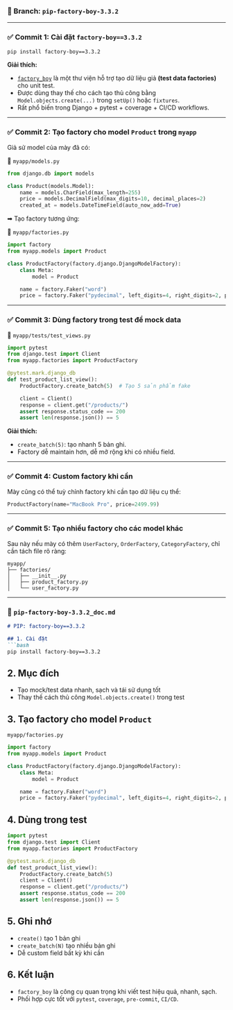 ### 📂 Branch: `pip-factory-boy-3.3.2`

---

### ✅ **Commit 1: Cài đặt `factory-boy==3.3.2`**
```bash
pip install factory-boy==3.3.2
```

**Giải thích:**
- [`factory_boy`](https://factoryboy.readthedocs.io/) là một thư viện hỗ trợ tạo dữ liệu giả **(test data factories)** cho unit test.
- Được dùng thay thế cho cách tạo thủ công bằng `Model.objects.create(...)` trong `setUp()` hoặc `fixtures`.
- Rất phổ biến trong Django + pytest + coverage + CI/CD workflows.

---

### ✅ **Commit 2: Tạo factory cho model `Product` trong `myapp`**

Giả sử model của mày đã có:

📁 `myapp/models.py`
```python
from django.db import models

class Product(models.Model):
    name = models.CharField(max_length=255)
    price = models.DecimalField(max_digits=10, decimal_places=2)
    created_at = models.DateTimeField(auto_now_add=True)
```

➡ Tạo factory tương ứng:

📁 `myapp/factories.py`
```python
import factory
from myapp.models import Product

class ProductFactory(factory.django.DjangoModelFactory):
    class Meta:
        model = Product

    name = factory.Faker("word")
    price = factory.Faker("pydecimal", left_digits=4, right_digits=2, positive=True)
```

---

### ✅ **Commit 3: Dùng factory trong test để mock data**

📁 `myapp/tests/test_views.py`
```python
import pytest
from django.test import Client
from myapp.factories import ProductFactory

@pytest.mark.django_db
def test_product_list_view():
    ProductFactory.create_batch(5)  # Tạo 5 sản phẩm fake

    client = Client()
    response = client.get("/products/")
    assert response.status_code == 200
    assert len(response.json()) == 5
```

**Giải thích:**
- `create_batch(5)`: tạo nhanh 5 bản ghi.
- Factory dễ maintain hơn, dễ mở rộng khi có nhiều field.

---

### ✅ **Commit 4: Custom factory khi cần**
Mày cũng có thể tuỳ chỉnh factory khi cần tạo dữ liệu cụ thể:
```python
ProductFactory(name="MacBook Pro", price=2499.99)
```

---

### ✅ **Commit 5: Tạo nhiều factory cho các model khác**
Sau này nếu mày có thêm `UserFactory`, `OrderFactory`, `CategoryFactory`, chỉ cần tách file rõ ràng:
```
myapp/
├── factories/
│   ├── __init__.py
│   ├── product_factory.py
│   └── user_factory.py
```

---

### 📄 `pip-factory-boy-3.3.2_doc.md`

```markdown
# PIP: factory-boy==3.3.2

## 1. Cài đặt
```bash
pip install factory-boy==3.3.2
```

## 2. Mục đích
- Tạo mock/test data nhanh, sạch và tái sử dụng tốt
- Thay thế cách thủ công `Model.objects.create()` trong test

## 3. Tạo factory cho model `Product`

`myapp/factories.py`
```python
import factory
from myapp.models import Product

class ProductFactory(factory.django.DjangoModelFactory):
    class Meta:
        model = Product

    name = factory.Faker("word")
    price = factory.Faker("pydecimal", left_digits=4, right_digits=2, positive=True)
```

## 4. Dùng trong test
```python
import pytest
from django.test import Client
from myapp.factories import ProductFactory

@pytest.mark.django_db
def test_product_list_view():
    ProductFactory.create_batch(5)
    client = Client()
    response = client.get("/products/")
    assert response.status_code == 200
    assert len(response.json()) == 5
```

## 5. Ghi nhớ
- `create()` tạo 1 bản ghi
- `create_batch(N)` tạo nhiều bản ghi
- Dễ custom field bất kỳ khi cần

## 6. Kết luận
- `factory_boy` là công cụ quan trọng khi viết test hiệu quả, nhanh, sạch.
- Phối hợp cực tốt với `pytest`, `coverage`, `pre-commit`, `CI/CD`.
```
